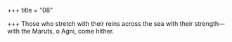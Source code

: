 +++
title = "08"

+++
Those who stretch with their reins across the sea with their strength— with the Maruts, o Agni, come hither.